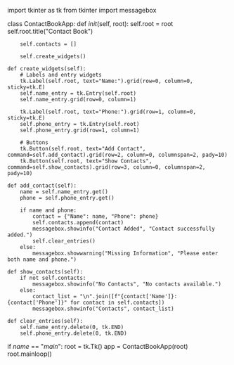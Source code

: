 import tkinter as tk
from tkinter import messagebox

class ContactBookApp:
    def _init_(self, root):
        self.root = root
        self.root.title("Contact Book")

        self.contacts = []

        self.create_widgets()

    def create_widgets(self):
        # Labels and entry widgets
        tk.Label(self.root, text="Name:").grid(row=0, column=0, sticky=tk.E)
        self.name_entry = tk.Entry(self.root)
        self.name_entry.grid(row=0, column=1)

        tk.Label(self.root, text="Phone:").grid(row=1, column=0, sticky=tk.E)
        self.phone_entry = tk.Entry(self.root)
        self.phone_entry.grid(row=1, column=1)

        # Buttons
        tk.Button(self.root, text="Add Contact", command=self.add_contact).grid(row=2, column=0, columnspan=2, pady=10)
        tk.Button(self.root, text="Show Contacts", command=self.show_contacts).grid(row=3, column=0, columnspan=2, pady=10)

    def add_contact(self):
        name = self.name_entry.get()
        phone = self.phone_entry.get()

        if name and phone:
            contact = {"Name": name, "Phone": phone}
            self.contacts.append(contact)
            messagebox.showinfo("Contact Added", "Contact successfully added.")
            self.clear_entries()
        else:
            messagebox.showwarning("Missing Information", "Please enter both name and phone.")

    def show_contacts(self):
        if not self.contacts:
            messagebox.showinfo("No Contacts", "No contacts available.")
        else:
            contact_list = "\n".join([f"{contact['Name']}: {contact['Phone']}" for contact in self.contacts])
            messagebox.showinfo("Contacts", contact_list)

    def clear_entries(self):
        self.name_entry.delete(0, tk.END)
        self.phone_entry.delete(0, tk.END)

if _name_ == "_main_":
    root = tk.Tk()
    app = ContactBookApp(root)
    root.mainloop()
